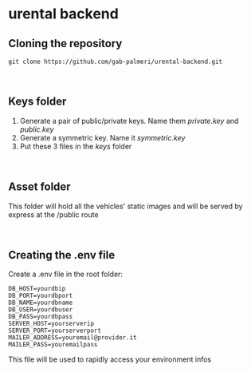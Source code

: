 # urental backend

## Cloning the repository

    git clone https://github.com/gab-palmeri/urental-backend.git
    
<br/>

## Keys folder

  1. Generate a pair of public/private keys. Name them *private.key* and *public.key*
  2. Generate a symmetric key. Name it *symmetric.key*
  3. Put these 3 files in the *keys* folder
  
<br/>

## Asset folder

  This folder will hold all the vehicles' static images and will be served by express at the /public route 

<br/>

## Creating the .env file

Create a .env file in the root folder:

    DB_HOST=yourdbip
    DB_PORT=yourdbport
    DB_NAME=yourdbname
    DB_USER=yourdbuser
    DB_PASS=yourdbpass
    SERVER_HOST=yourserverip
    SERVER_PORT=yourserverport
    MAILER_ADDRESS=youremail@provider.it
    MAILER_PASS=youremailpass

This file will be used to rapidly access your environment infos

